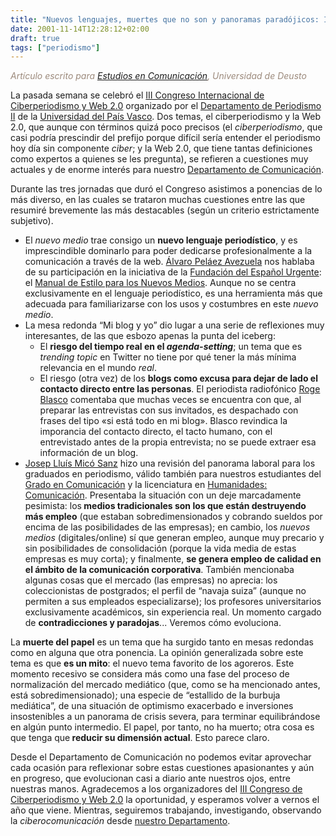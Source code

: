 ```yaml
---
title: "Nuevos lenguajes, muertes que no son y panoramas paradójicos: III Congreso de Ciberperiodismo y Web 2.0"
date: 2001-11-14T12:28:12+02:00
draft: true
tags: ["periodismo"]
---
```


<p style="color: #9c8a7c;"><em>Artículo escrito para <a href="http://infocom.deusto.es/?p=1992" target="_blank">Estudios en Comunicación</a>, Universidad de Deusto</em></p>
La pasada semana se celebró el <a href="http://ciberpebi.wordpress.com/" target="_blank">III Congreso Internacional de Ciberperiodismo y Web 2.0</a> organizado por el <a href="http://www.k2p.ehu.es/s0017-home1/es/" target="_blank">Departamento de Periodismo II</a> de la <a href="http://www.ehu.es/p200-home/es" target="_blank">Universidad del País Vasco</a>. Dos temas, el ciberperiodismo y la Web 2.0, que aunque con términos quizá poco precisos (el <em>ciberperiodismo</em>, que casi podría prescindir del prefijo porque difícil sería entender el periodismo hoy día sin componente <em>ciber</em>; y la Web 2.0, que tiene tantas definiciones como expertos a quienes se les pregunta), se refieren a cuestiones muy actuales y de enorme interés para nuestro <a href="http://infocom.deusto.es" target="_blank">Departamento de Comunicación</a>. <!--more Leer más › -->

Durante las tres jornadas que duró el Congreso asistimos a ponencias de lo más diverso, en las cuales se trataron muchas cuestiones entre las que resumiré brevemente las más destacables (según un criterio estrictamente subjetivo).
<ul>
	<li>El <em>nuevo medio</em> trae consigo un <strong>nuevo lenguaje periodístico</strong>, y es imprescindible dominarlo para poder dedicarse profesionalmente a la comunicación a través de la web. <a href="http://www.linkedin.com/in/alvaropelaez" target="_blank">Álvaro Peláez Avezuela</a> nos hablaba de su participación en la iniciativa de la <a href="http://www.twitter.com/fundeu" target="_blank">Fundación del Español Urgente</a>: el <a href="http://www.manualdeestilo.com/" target="_blank">Manual de Estilo para los Nuevos Medios</a>. Aunque no se centra exclusivamente en el lenguaje periodístico, es una herramienta más que adecuada para familiarizarse con los usos y costumbres en este <em>nuevo medio</em>.</li>
	<li>La mesa redonda “Mi blog y yo” dio lugar a una serie de reflexiones muy interesantes, de las que esbozo apenas la punta del iceberg:
<ul>
	<li>El <strong>riesgo del tiempo real en el <em>agenda-setting</em></strong>; un tema que es <em>trending topic</em> en Twitter no tiene por qué tener la más mínima relevancia en el mundo <em>real</em>.</li>
	<li>El riesgo (otra vez) de los <strong>blogs como excusa para dejar de lado el contacto directo entre las personas</strong>. El periodista radiofónico <a href="http://www.blogseitb.com/rogeblasco/" target="_blank">Roge Blasco</a> comentaba que muchas veces se encuentra con que, al preparar las entrevistas con sus invitados, es despachado con frases del tipo «si está todo en mi blog». Blasco revindica la imporancia del contacto directo, el tacto humano, con el entrevistado antes de la propia entrevista; no se puede extraer esa información de un blog.</li>
</ul>
</li>
	<li><a href="http://www.linkedin.com/pub/josep-lluís-micó/21/b55/46a" target="_blank">Josep Lluís Micó Sanz</a> hizo una revisión del panorama laboral para los graduados en periodismo, válido también para nuestros estudiantes del <a href="http://www.deusto.es/servlet/Satellite/Estudio/1246882274545/_cast/%231101464649525%231235739605805/0/c0/UniversidadDeusto/comun/render?tipoColeccion=Page" target="_blank">Grado en Comunicación</a> y la licenciatura en <a href="http://www.deusto.es/servlet/Satellite/Estudio/1107790292746/_cast/%231102609955027%231107453676908%231107453676954/0/c0/UniversidadDeusto/comun/render?tipoColeccion=Page" target="_blank">Humanidades: Comunicación</a>. Presentaba la situación con un deje marcadamente pesimista: los<strong> medios tradicionales son los que están destruyendo más empleo</strong> (que estaban sobredimensionados y cobrando sueldos por encima de las posibilidades de las empresas); en cambio, los <em>nuevos medios</em> (digitales/online) sí que generan empleo, aunque muy precario y sin posibilidades de consolidación (porque la vida media de estas empresas es muy corta); y finalmente, <strong>se genera empleo de calidad en el ámbito de la comunicación corporativa</strong>. También mencionaba algunas cosas que el mercado (las empresas) no aprecia: los coleccionistas de postgrados; el perfil de “navaja suiza” (aunque no permiten a sus empleados especializarse); los profesores universitarios exclusivamente académicos, sin experiencia real. Un momento cargado de <strong>contradicciones y paradojas</strong>... Veremos cómo evoluciona.</li>
</ul>
La <strong>muerte del papel</strong> es un tema que ha surgido tanto en mesas redondas como en alguna que otra ponencia. La opinión generalizada sobre este tema es que <strong>es un mito</strong>: el nuevo tema favorito de los agoreros. Este momento recesivo se considera más como una fase del proceso de normalización del mercado mediático (que, como se ha mencionado antes, está sobredimensionado); una especie de “estallido de la burbuja mediática”, de una situación de optimismo exacerbado e inversiones insostenibles a un panorama de crisis severa, para terminar equilibrándose en algún punto intermedio. El papel, por tanto, no ha muerto; otra cosa es que tenga que<strong> reducir su dimensión actual</strong>. Esto parece claro.

Desde el Departamento de Comunicación no podemos evitar aprovechar cada ocasión para reflexionar sobre estas cuestiones apasionantes y aún en progreso, que evolucionan casi a diario ante nuestros ojos, entre nuestras manos. Agradecemos a los organizadores del <a href="http://ciberpebi.wordpress.com" target="_blank">III Congreso de Ciberperiodismo y Web 2.0</a> la oportunidad, y esperamos volver a vernos el año que viene. Mientras, seguiremos trabajando, investigando, observando la <em>ciberocomunicación</em> desde <a href="http://infocom.deusto.es" target="_blank">nuestro Departamento</a>.